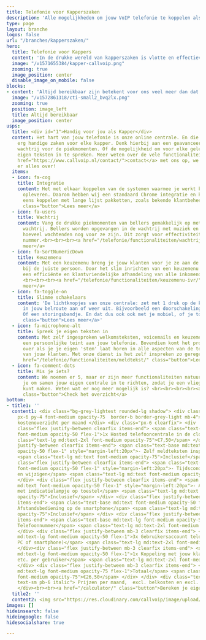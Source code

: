 ```yaml
---
title: Telefonie voor Kapperszaken
description: 'Alle mogelijkheden om jouw VoIP telefonie te koppelen als Kapperszaak. Van Chrome integratie tot volledige koppeling met jouw CRM.'
type: page
layout: branche
logos: false
url: "/branches/kapperszaken/"
hero:
  title: Telefonie voor Kappers
  content: 'In de drukke wereld van kapperszaken is vlotte en effectieve communicatie essentieel. Of het nu gaat om het beheren van afspraken, het beantwoorden van klantvragen of het bieden van uitstekende klantenservice, Callvoip biedt op maat gemaakte telefonieoplossingen die perfect aansluiten bij de behoeften van uw kapperszaak.<br><br><a href="/testimonials/" class="button">Bekijk onze testimonials</a>'
  image: "/v1571655384/kapper-callvoip.png"
  zooming: true
  image_position: center
  disable_image_on_mobile: false
blocks:
- content: 'Altijd bereikbaar zijn betekent voor ons veel meer dan dat er ergens een toestel rinkelt als je gebeld wordt. Met onze jarenlange ervaring én uitgekiende online centrale kunnen we elke situatie van een maatoplossing voorzien. We houden rekening met elk scenario: grote drukte, ziekte, storing. Met de slimme tools van Callvoip hoef je als kapper maar met één ding bezig te zijn; je vak. Onze cloud-oplossing en toegewijd support team doet de rest.<br><br><a href="#1" class="button">Lees meer over bereikbaarheid</a>'
  image: "/v1572861318/cti-small2_bvq2lx.png"
  zooming: true
  position: image_left
  title: Altijd bereikbaar
  image_position: center
usps:
  title: <div id="1">Handig voor jou als Kapper</div>
  content: Het hart van jouw telefonie is onze online centrale. En die kan een aantal
    erg handige zaken voor elke kapper. Denk hierbij aan een geavanceerde
    wachtrij voor de piekmomenten. Of de mogelijkheid om voor elke gelegenheid je
    eigen teksten in te spreken. Meer weten over de vele functionaliteiten? Neem <a
    href="https://www.callvoip.nl/contact/">contact</a> met ons op, we vertellen je
    er alles over!
  items:
  - icon: fa-cog
    title: Integratie
    content: Het met elkaar koppelen van de systemen waarmee je werkt kan veel tijdswinst
      opleveren. Daarom hebben wij een standaard Chrome integratie en kunnen ook nog
      eens koppelen met lange lijst pakketten, zoals bekende klantbeheer software, maar ook jouw eigen software.<br><br><a href="/marketplace/"
      class="button">Lees meer</a>
  - icon: fa-users
    title: Wachtrij
    content: Vang de drukke piekmomenten van bellers gemakkelijk op met onze geavanceerde
      wachtrij. Bellers worden opgevangen in de wachtrij met muziek en horen steeds
      hoeveel wachtenden nog voor ze zijn. Dit zorgt voor effectiviteit op een druk
      nummer.<br><br><br><a href="/telefonie/functionaliteiten/wachtrij/" class="button">Lees
      meer</a>
  - icon: fa-SortNumericDown
    title: Keuzemenu
    content: Met een keuzemenu breng je jouw klanten voor je ze aan de lijn hebt al
      bij de juiste persoon. Door het slim inrichten van een keuzemenu zorg je voor
      een efficiënte en klantvriendelijke afhandeling van alle inkomende telefoongesprekken.
      <br><br><br><a href="/telefonie/functionaliteiten/keuzemenu-ivr/" class="button">Lees
      meer</a>
  - icon: fa-toggle-on
    title: Slimme schakelaars
    content: 'De lichtknopjes van onze centrale: zet met 1 druk op de knop een afslag
      in jouw belroute aan of weer uit. Bijvoorbeeld een doorschakeling naar je mobiel.
      Of een storingsbandje. En dat dus ook ook met je mobiel, of je toestel bij de kassa. Handig!<br><br><br><a href="/telefonie/functionaliteiten/omleiding-flow-control/"
      class="button">Lees meer</a>'
  - icon: fa-microphone-alt
    title: Spreek je eigen teksten in
    content: Met zelf ingesproken welkomsteksten, voicemails en keuzemenu's geef je
      een persoonlijke teint aan jouw telefonie. Bovendien komt het professioneel
      over als je je eigen 'stem' laat horen in alle aspecten van de telefoonervaring
      van jouw klanten. Met onze dienst is het zelf inspreken zo geregeld! <br><br><a
      href="/telefonie/functionaliteiten/meldtekst/" class="button">Lees meer</a>
  - icon: fa-comment-dots
    title: Mis je iets?
    content: We noemen er 5, maar er zijn meer functionaliteiten natuurlijk. We bellen
      je om samen jouw eigen centrale in te richten, zodat je een vliegende start
      kunt maken. Weten wat er nog meer mogelijk is? <br><br><br><br><a href="/telefonie/functionaliteiten/"
      class="button">Check het overzicht</a>
bottom:
- title1: ''
  content1: <div class="bg-grey-lightest rounded-lg shadow"> <div class="uppercase
    px-6 py-4 font-medium opacity-75  border-b border-grey-light mb-4"> Indicatie
    kostenoverzicht per maand </div> <div class="px-6 clearfix"> <div
    class="flex justify-between clearfix items-end"> <span class="text-base md:text-lg
    font-medium opacity-50 flex-1">1x Hosted telefooncentrale in de cloud</span> <span
    class="text-lg md:text-2xl font-medium opacity-75">€7,50</span> </div> <div class="flex
    justify-between clearfix items-end"> <span class="text-base md:text font-medium
    opacity-50 flex-1" style="margin-left:20px">- Zelf meldteksten inspreken en plaatsen</span>
    <span class="text-lg md:text font-medium opacity-75">Inclusief</span> </div> <div
    class="flex justify-between clearfix items-end"> <span class="text-base md:text
    font-medium opacity-50 flex-1" style="margin-left:20px">- Tijdscondities toevoegen
    en wijzigen</span> <span class="text-lg md:text font-medium opacity-75">Inclusief</span>
    </div> <div class="flex justify-between clearfix items-end"> <span class="text-base
    md:text font-medium opacity-50 flex-1" style="margin-left:20px">- Aan-/uitschakelaar
    met indicatielampje op toestel</span> <span class="text-lg md:text font-medium
    opacity-75">Inclusief</span> </div> <div class="flex justify-between mb-3 clearfix
    items-end"> <span class="text-base md:text font-medium opacity-50 flex-1" style="margin-left:20px">-
    Afstandsbediening op de smartphone</span> <span class="text-lg md:text font-medium
    opacity-75">Inclusief</span> </div> <div class="flex justify-between mb-3 clearfix
    items-end"> <span class="text-base md:text-lg font-medium opacity-50 flex-1">1x
    Telefoonnummer</span> <span class="text-lg md:text-2xl font-medium opacity-75">€2,-</span>
    </div> <div class="flex justify-between mb-3 clearfix items-end"> <span class="text-base
    md:text-lg font-medium opacity-50 flex-1">3x Gebruikersaccount telefonie (toestel,
    PC of smartphone)</span> <span class="text-lg md:text-2xl font-medium opacity-75">€12,-</span>
    </div><div class="flex justify-between mb-3 clearfix items-end"> <span class="text-base
    md:text-lg font-medium opacity-50 flex-1">1x Koppeling met jouw klantsysteem 
    etc. per gebruiker</span> <span class="text-lg md:text-2xl font-medium opacity-75">€5,-</span>
    </div> <div class="flex justify-between mb-3 clearfix items-end"> <span class="text-base
    md:text-lg font-medium opacity-75 flex-1">Totaal</span> <span class="text-lg md:text-2xl
    font-medium opacity-75">€26,50</span> </div> </div> <div class="text-right px-6
    text-sm pb-6 italic"> Prijzen per maand,  excl. belkosten en excl. BTW </div>
    </div><br><br><a href="/calculator/" class="button">Bereken je eigen kosten</a>
  title2: ''
  content2: <img src="https://res.cloudinary.com/callvoip/image/upload/v1617013618/blf-new2_glvuie.png">
images: []
hideinsearch: false
hideingoogle: false
hidesocialshare: true

---
```

